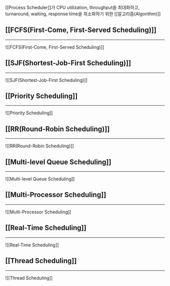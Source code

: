 [[Process Scheduler]]가 CPU utilization, throughput을 최대화하고, turnaround, waiting, response time을 최소화하기 위한 [[알고리즘(Algorithm)]]
## [[FCFS(First-Come, First-Served Scheduling)]]
---
![[FCFS(First-Come, First-Served Scheduling)]]
## [[SJF(Shortest-Job-First Scheduling)]]
---
![[SJF(Shortest-Job-First Scheduling)]]
## [[Priority Scheduling]]
---
![[Priority Scheduling]]
## [[RR(Round-Robin Scheduling)]]
---
![[RR(Round-Robin Scheduling)]]

## [[Multi-level Queue Scheduling]]
---
![[Multi-level Queue Scheduling]]
## [[Multi-Processor Scheduling]]
---
![[Multi-Processor Scheduling]]
## [[Real-Time Scheduling]]
---
![[Real-Time Scheduling]]
## [[Thread Scheduling]]
---
![[Thread Scheduling]]
